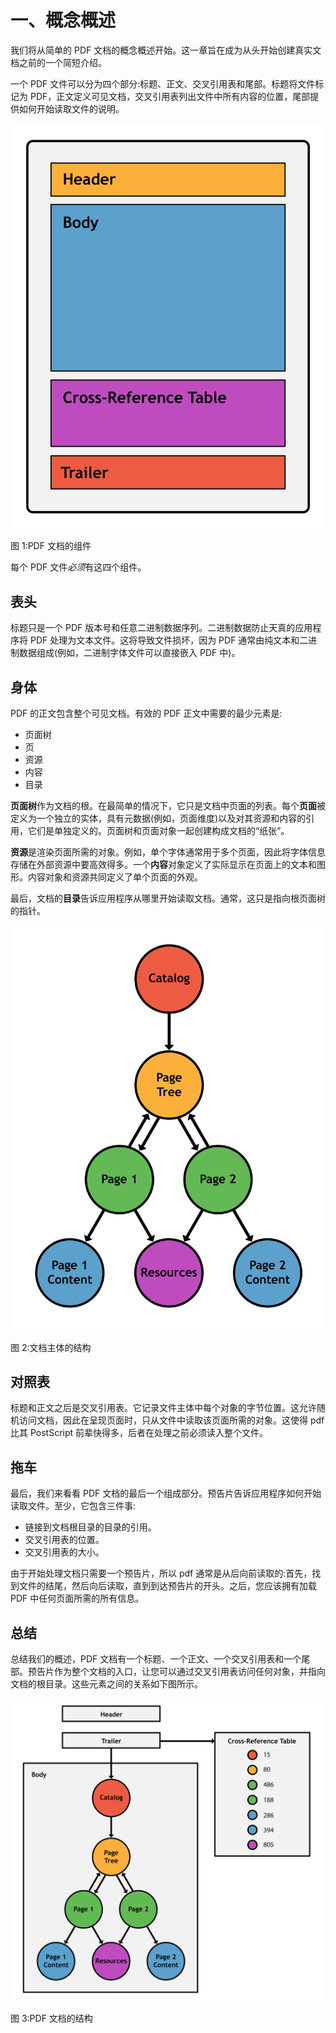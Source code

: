 # 一、概念概述

我们将从简单的 PDF 文档的概念概述开始。这一章旨在成为从头开始创建真实文档之前的一个简短介绍。

一个 PDF 文件可以分为四个部分:标题、正文、交叉引用表和尾部。标题将文件标记为 PDF，正文定义可见文档，交叉引用表列出文件中所有内容的位置，尾部提供如何开始读取文件的说明。

![](img/image001.png)

图 1:PDF 文档的组件

每个 PDF 文件*必须*有这四个组件。

## 表头

标题只是一个 PDF 版本号和任意二进制数据序列。二进制数据防止天真的应用程序将 PDF 处理为文本文件。这将导致文件损坏，因为 PDF 通常由纯文本和二进制数据组成(例如，二进制字体文件可以直接嵌入 PDF 中)。

## 身体

PDF 的正文包含整个可见文档。有效的 PDF 正文中需要的最少元素是:

*   页面树
*   页
*   资源
*   内容
*   目录

**页面树**作为文档的根。在最简单的情况下，它只是文档中页面的列表。每个**页面**被定义为一个独立的实体，具有元数据(例如，页面维度)以及对其资源和内容的引用，它们是单独定义的。页面树和页面对象一起创建构成文档的“纸张”。

**资源**是渲染页面所需的对象。例如，单个字体通常用于多个页面，因此将字体信息存储在外部资源中要高效得多。一个**内容**对象定义了实际显示在页面上的文本和图形。内容对象和资源共同定义了单个页面的外观。

最后，文档的**目录**告诉应用程序从哪里开始读取文档。通常，这只是指向根页面树的指针。

![](img/image002.png)

图 2:文档主体的结构

## 对照表

标题和正文之后是交叉引用表。它记录文件主体中每个对象的字节位置。这允许随机访问文档，因此在呈现页面时，只从文件中读取该页面所需的对象。这使得 pdf 比其 PostScript 前辈快得多，后者在处理之前必须读入整个文件。

## 拖车

最后，我们来看看 PDF 文档的最后一个组成部分。预告片告诉应用程序如何开始读取文件。至少，它包含三件事:

*   链接到文档根目录的目录的引用。
*   交叉引用表的位置。
*   交叉引用表的大小。

由于开始处理文档只需要一个预告片，所以 pdf 通常是从后向前读取的:首先，找到文件的结尾，然后向后读取，直到到达预告片的开头。之后，您应该拥有加载 PDF 中任何页面所需的所有信息。

## 总结

总结我们的概述，PDF 文档有一个标题、一个正文、一个交叉引用表和一个尾部。预告片作为整个文档的入口，让您可以通过交叉引用表访问任何对象，并指向文档的根目录。这些元素之间的关系如下图所示。

![](img/image003.png)

图 3:PDF 文档的结构